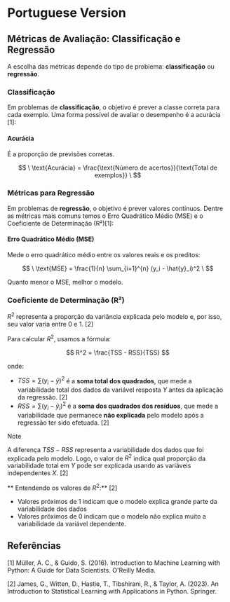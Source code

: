 # Portuguese Version

## Métricas de Avaliação: Classificação e Regressão

A escolha das métricas depende do tipo de problema: **classificação** ou **regressão**.

### Classificação

Em problemas de **classificação**, o objetivo é prever a classe correta para cada exemplo. Uma forma possível de avaliar o desempenho é a acurácia [1]:

#### Acurácia
É a proporção de previsões corretas.

$$
\
\text{Acurácia} = \frac{\text{Número de acertos}}{\text{Total de exemplos}}
\
$$

### Métricas para Regressão

Em problemas de **regressão**, o objetivo é prever valores contínuos. Dentre as métricas mais comuns temos o Erro Quadrático Médio (MSE) e o Coeficiente de Determinação (R²)[1]:


#### Erro Quadrático Médio (MSE)
Mede o erro quadrático médio entre os valores reais e os preditos:

$$
\
\text{MSE} = \frac{1}{n} \sum_{i=1}^{n} (y_i - \hat{y}_i)^2
\
$$

Quanto menor o MSE, melhor o modelo.


### Coeficiente de Determinação (R²)
$R^2$ representa a proporção da variância explicada pelo modelo e, por isso, seu valor varia entre 0 e 1. [2]

Para calcular $R^2$, usamos a fórmula:

$$
R^2 = \frac{TSS - RSS}{TSS}
$$

onde:

- $TSS = \sum (y_i - \bar{y})^2$ é a **soma total dos quadrados**, que mede a variabilidade total dos dados da variável resposta $Y$ antes da aplicação da regressão. [2]
- $RSS = \sum (y_i - \hat{y}_i)^2$ é a **soma dos quadrados dos resíduos**, que mede a variabilidade que permanece **não explicada** pelo modelo após a regressão ter sido efetuada. [2]

> [!NOTE]
> A diferença $TSS - RSS$ representa a variabilidade dos dados que foi explicada pelo modelo.
> Logo, o valor de $R^2$ indica qual proporção da variabilidade total em $Y$ pode ser explicada usando as variáveis independentes $X$. [2]

** Entendendo os valores de $R^2$:** [2]
- Valores próximos de 1 indicam que o modelo explica grande parte da variabilidade dos dados
- Valores próximos de 0 indicam que o modelo não explica muito a variabilidade da variável dependente. 

## Referências
[1] Müller, A. C., & Guido, S. (2016). Introduction to Machine Learning with Python: A Guide for Data Scientists. O'Reilly Media.

[2] James, G., Witten, D., Hastie, T., Tibshirani, R., & Taylor, A. (2023). An Introduction to Statistical Learning with Applications in Python. Springer.

